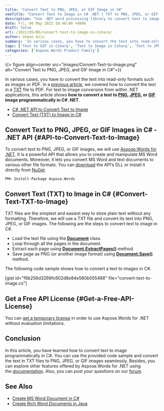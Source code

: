 ```yaml
---
title: 'Convert Text to PNG, JPEG, or GIF Image in C#'
seoTitle: "Convert Text to Image in C# .NET | TXT to PNG, JPEG, or GIF images"
description: "Use .NET word processing library to convert text to image in C#. Convert text in TXT files to PNG, JPEG, or GIF images in C# .NET."
date: Fri, 06 May 2022 10:48:00 +0000
draft: false
url: /2022/05/06/convert-text-to-image-in-csharp/
author: Usman Aziz
summary: 'In various cases, you have to convert the text into read-only formats such as images or PDFs. In a [previous article][1], we covered how to convert the text in a TXT file to PDF. For text to image conversion from within .NET applications, this article shows **how to convert a text to [PNG][2], [JPEG][3], or [GIF][4] image programmatically in C# .NET**.'
tags: ['Text to GIF in Csharp', 'Text to Image in Csharp', 'Text to JPG in Csharp', 'Text to png in Csharp']
categories: ['Aspose.Words Product Family']
---
```




{{< figure align=center src="images/Convert-Text-to-Image.png" alt="Convert Text to PNG, JPEG, and GIF Image in C#">}}


In various cases, you have to convert the text into read-only formats such as images or PDF. In a [previous article][5], we covered how to convert the text in a [TXT][6] file to PDF. For text to image conversion from within .NET applications, this article shows **how to convert a text to [PNG][7], [JPEG][8], or [GIF][9] image programmatically in C# .NET**.

*   [C# .NET API to Convert Text to Image][10]
*   [Convert Text (TXT) to Image in C#][11]

## Convert Text to PNG, JPEG, or GIF Images in C# - .NET API {#API-to-Convert-Text-to-Image}

To convert text to PNG, JPEG, or GIF images, we will use [Aspose.Words for .NET][12]. It is a powerful API that allows you to create and manipulate MS Word documents. Moreover, it lets you convert MS Word and text documents to various other file formats. You can [download][13] the API’s DLL or install it directly from [NuGet][14].

```
PM> Install-Package Aspose.Words
```

## Convert Text (TXT) to Image in C# {#Convert-Text-TXT-to-Image}

TXT files are the simplest and easiest way to store plain text without any formatting. Therefore, we will use a TXT file and convert its text into PNG, JPEG, or GIF images. The following are the steps to convert text to image in C#.

*   Load the text file using the [**Document**][15] class.
*   Loop through all the pages in the document.
*   Extract each page using [**Document.ExtractPages()**][16] method.
*   Save page as PNG (or another image format) using [**Document.Save()**][17] method.

The following code sample shows how to convert a text to images in C#.

\[gist id="f6b256d3266fc602d8e84e580b055488" file="convert-text-to-image.cs"\]

## Get a Free API License {#Get-a-Free-API-License}

You can [get a temporary license][18] in order to use Aspose.Words for .NET without evaluation limitations.

## Conclusion

In this article, you have learned how to convert text to image programmatically in C#. You can use the provided code sample and convert the text in TXT files to PNG, JPEG, or GIF images seamlessly. Besides, you can explore other features offered by Aspose.Words for .NET using the [documentation][19]. Also, you can post your questions on our [forum][20].

## See Also

*   [Create MS Word Document in C#][21]
*   [Create Rich Word Documents in Java][22]


[1]: https://blog.aspose.com/2021/11/02/convert-txt-to-pdf-in-csharp/
[2]: https://docs.fileformat.com/image/png/
[3]: https://docs.fileformat.com/image/jpeg/
[4]: https://docs.fileformat.com/image/gif/
[5]: https://blog.aspose.com/2021/11/02/convert-txt-to-pdf-in-csharp/
[6]: https://docs.fileformat.com/word-processing/txt/
[7]: https://docs.fileformat.com/image/png/
[8]: https://docs.fileformat.com/image/jpeg/
[9]: https://docs.fileformat.com/image/gif/
[10]: #API-to-Convert-Text-to-Image
[11]: #Convert-Text-TXT-to-Image
[12]: https://products.aspose.com/words/net/
[13]: https://downloads.aspose.com/words/net
[14]: https://www.nuget.org/packages/Aspose.Words
[15]: https://apireference.aspose.com/words/net/aspose.words/document/
[16]: https://reference.aspose.com/words/net/aspose.words/document/extractpages/
[17]: https://apireference.aspose.com/words/net/aspose.words/document/save
[18]: https://purchase.aspose.com/temporary-license
[19]: https://docs.aspose.com/words/net/
[20]: https://forum.aspose.com/
[21]: https://blog.aspose.com/2020/01/08/csharp-word-automation-create-edit-process-word-documents/
[22]: https://blog.aspose.com/2020/03/11/create-rich-word-documents-programmatically-in-java-using-java-word-api/





